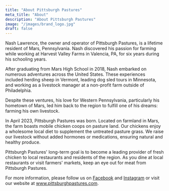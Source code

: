 ```yaml
---
title: "About Pittsburgh Pastures"
meta_title: "About"
description: "About Pittsburgh Pastures"
image: "/images/brand_logo.jpg"
draft: false
---
```


Nash Lawrence, the owner and operator of Pittsburgh Pastures, is a lifetime resident of Mars, Pennsylvania. Nash discovered his passion for farming while working at Harvest Valley Farms in Valencia, PA, for six years during his schooling years.

After graduating from Mars High School in 2018, Nash embarked on numerous adventures across the United States. These experiences included herding sheep in Vermont, leading dog sled tours in Minnesota, and working as a livestock manager at a non-profit farm outside of Philadelphia.

Despite these ventures, his love for Western Pennsylvania, particularly his hometown of Mars, led him back to the region to fulfill one of his dreams: farming his own livestock.

In April 2023, Pittsburgh Pastures was born. Located on farmland in Mars, the farm boasts mobile chicken coops on pasture land. Our chickens enjoy a wholesome local diet to supplement the untreated pasture grass. We raise our livestock without added hormones or medications, ensuring natural and healthy produce.

Pittsburgh Pastures' long-term goal is to become a leading provider of fresh chicken to local restaurants and residents of the region. As you dine at local restaurants or visit farmers' markets, keep an eye out for meat from Pittsburgh Pastures.

For more information, please follow us on [Facebook](https://www.facebook.com/people/Pittsburgh-Pastures/100093466553130/) and [Instagram](https://www.instagram.com/PittsburghPastures) or visit our website at www.pittsburghpastures.com.